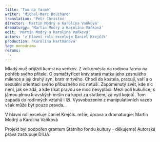 ```yaml
---
title: 'Tom na farmě'
writer: 'Michel-Marc Bouchard'
translation: 'Petr Christov'
director: 'Martin Modrý a Karolína Vaňková'
dramaturgy: 'Martin Modrý a Karolína Vaňková'
edit: 'Martin Modrý a Karolína Vaňková'
actors: 'v hlavní roli exceluje Daniel Krejčík'
production: 'Karolína Hartmanová'
tag: monodrama
reruns:
  - 
---
```

Mladý muž přijíždí kamsi na venkov. Z velkoměsta na rodinou farmu na pohřeb svého přítele. 
O osmačtyřicet krav stará matka jeho zesnulého milence a její druhý syn, bratr mrtvého. 
Chodí do kostela, pracují, vaří a o sexuální orientaci svého příbuzného nic netuší. 
Zapomenutý svět, kde nic není, jak se zdá, a kde říkat pravdu se moc nevyplácí. 
Mezi poli kukuřice, s jámou plnou kravských mršin na kopci za statkem, za vytí kojotů.
Tom zapadá do rodinných vztahů i lží. 
Vysvobozením z manipulativních vazeb však může být pouze pravda...

V hlavní roli exceluje Daniel Krejčík.
režie, úprava a dramaturgie: Martin Modrý a Karolína Vaňková


Projekt byl podpořen grantem Státního fondu kultury - děkujeme!
Autorská práva zastupuje DILIA.
